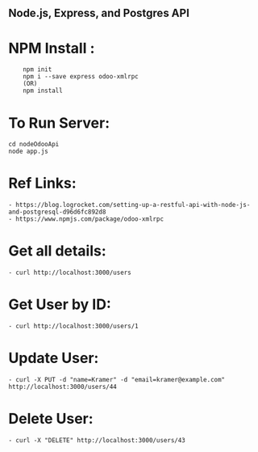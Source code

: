 Node.js, Express, and Postgres API
----------------------------------------------------

# NPM Install :
        npm init
        npm i --save express odoo-xmlrpc
        (OR)
        npm install

# To Run Server: 
    cd nodeOdooApi
    node app.js

# Ref Links:
    - https://blog.logrocket.com/setting-up-a-restful-api-with-node-js-and-postgresql-d96d6fc892d8
    - https://www.npmjs.com/package/odoo-xmlrpc

# Get all details:
    - curl http://localhost:3000/users

# Get User by ID:
    - curl http://localhost:3000/users/1

# Update User:
    - curl -X PUT -d "name=Kramer" -d "email=kramer@example.com"  http://localhost:3000/users/44

# Delete User:
    - curl -X "DELETE" http://localhost:3000/users/43